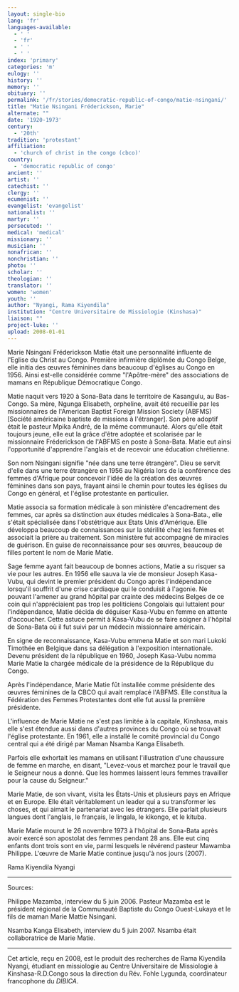 ```yaml
---
layout: single-bio
lang: 'fr'
languages-available:
  - ' '
  - 'fr'
  - ' '
  - ' '
index: 'primary'
categories: 'm'
eulogy: ''
history: ''
memory: ''
obituary: ''
permalink: '/fr/stories/democratic-republic-of-congo/matie-nsingani/'
title: "Matie Nsingani Fréderickson, Marie"
alternate: ""
date: '1920-1973'
century:
  - '20th'
tradition: 'protestant'
affiliation:
  - 'church of christ in the congo (cbco)'
country:
  - 'democratic republic of congo'
ancient: ''
artist: ''
catechist: ''
clergy: ''
ecumenist: ''
evangelist: 'evangelist'
nationalist: ''
martyr: ''
persecuted: ''
medical: 'medical'
missionary: ''
musician: ''
nonafrican: ''
nonchristian: ''
photo: ''
scholar: ''
theologian: ''
translator: ''
women: 'women'
youth: ''
author: "Nyangi, Rama Kiyendila"
institution: "Centre Universitaire de Missiologie (Kinshasa)"
liaison: ""
project-luke: ''
upload: 2008-01-01
---
```




Marie Nsingani Fréderickson Matie était une personnalité influente de l'Eglise du Christ au Congo. Première infirmière diplômée du Congo Belge, elle initia des œuvres féminines dans beaucoup d'églises au Congo en 1956. Ainsi est-elle considérée comme "l'Apôtre-mère" des associations de mamans en République Démocratique Congo.

Matie naquit vers 1920 à Sona-Bata dans le territoire de Kasangulu, au Bas-Congo. Sa mère, Ngunga Elisabeth, orpheline, avait été recueillie par les missionnaires de l'American Baptist Foreign Mission Society (ABFMS) [Société américaine baptiste de missions à l'étranger]. Son père adoptif était le pasteur Mpika André, de la même communauté. Alors qu'elle était toujours jeune, elle eut la grâce d'être adoptée et scolarisée par le missionnaire Fréderickson de l'ABFMS en poste à Sona-Bata. Matie eut ainsi l'opportunité d'apprendre l'anglais et de recevoir une éducation chrétienne.

Son nom Nsingani signifie "née dans une terre étrangère". Dieu se servit d'elle dans une terre étrangère en 1956 au Nigéria lors de la conférence des femmes d'Afrique pour concevoir l'idée de la création des œuvres féminines dans son pays, frayant ainsi le chemin pour toutes les églises du Congo en général, et l'église protestante en particulier.

Matie associa sa formation médicale à son ministère d'encadrement des femmes, car après sa distinction aux études médicales à Sona-Bata., elle s'était spécialisée dans l'obstétrique aux Etats Unis d'Amérique. Elle développa beaucoup de connaissances sur la stérilité chez les femmes et associait la prière au traitement. Son ministère fut accompagné de miracles de guérison. En guise de reconnaissance pour ses œuvres, beaucoup de filles portent le nom de Marie Matie.

Sage femme ayant fait beaucoup de bonnes actions, Matie a su risquer sa vie pour  les autres.  En 1956 elle sauva la vie de monsieur Joseph Kasa-Vubu, qui devint le premier président du Congo après l'indépendance lorsqu'il souffrit d'une crise cardiaque qui le conduisit à l'agonie. Ne pouvant l'amener au grand hôpital par crainte des médecins Belges de ce coin qui n'appréciaient pas trop les politiciens Congolais qui luttaient pour l'indépendance, Matie décida de déguiser Kasa-Vubu en femme en attente d'accoucher. Cette astuce permit à Kasa-Vubu de se faire soigner à l'hôpital de Sona-Bata où il fut suivi par un médecin missionnaire américain.

En signe de reconnaissance, Kasa-Vubu emmena Matie et son mari Lukoki Timothée en Belgique dans sa délégation à l'exposition internationale. Devenu président de la république en 1960, Joseph Kasa-Vubu nomma Marie Matie la chargée médicale de la présidence de la République du Congo.

Après l'indépendance, Marie Matie fût installée comme présidente des œuvres féminines de la CBCO qui avait remplacé l'ABFMS. Elle constitua la Fédération des Femmes Protestantes dont elle fut aussi la première présidente.

L'influence de Marie Matie ne s'est pas limitée à la capitale, Kinshasa, mais elle s'est étendue aussi dans d'autres provinces du Congo où se trouvait l'église protestante. En 1961, elle a installé le comité provincial du Congo central qui a été dirigé par Maman Nsamba Kanga Elisabeth.

Parfois elle exhortait les mamans en utilisant l'illustration d'une chaussure de femme en marche, en disant, "Levez-vous et marchez pour le travail que le Seigneur nous a donné. Que les hommes laissent leurs femmes travailler pour la cause du Seigneur."

Marie Matie, de son vivant, visita les États-Unis et plusieurs pays en Afrique et en Europe. Elle était véritablement un leader qui a su transformer les choses, et qui aimait le partenariat avec les étrangers. Elle parlait plusieurs langues dont l'anglais, le français, le lingala, le kikongo, et le kituba.

Marie Matie mourut le 26 novembre 1973 à l'hôpital de Sona-Bata après avoir exercé son apostolat des femmes pendant 28 ans. Elle eut cinq enfants dont trois sont en vie, parmi lesquels le révérend pasteur Mawamba Philippe. L'œuvre de Marie Matie continue jusqu'à nos jours (2007).

Rama Kiyendila Nyangi

---

Sources:

Philippe Mazamba, interview du 5 juin 2006. Pasteur Mazamba est le président régional de la Communauté Baptiste du Congo Ouest-Lukaya et le fils de maman Marie Mattie Nsingani.

Nsamba Kanga Elisabeth, interview du 5 juin 2007. Nsamba était collaboratrice de Marie Matie.

---

Cet article, reçu en 2008, est le produit des recherches de Rama Kiyendila Nyangi, étudiant en missiologie au Centre Universitaire de Missiologie à  Kinshasa-R.D.Congo sous la direction du Rév. Fohle Lygunda, coordinateur francophone du *DIBICA*.
